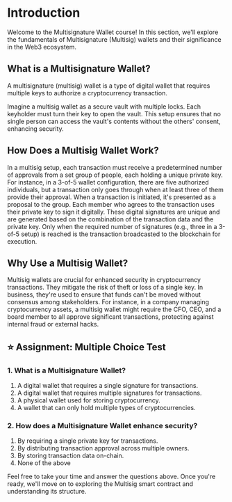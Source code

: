 # Introduction
Welcome to the Multisignature Wallet course! In this section, we'll explore the fundamentals of Multisignature (Multisig) wallets and their significance in the Web3 ecosystem.

## What is a Multisignature Wallet?
A multisignature (multisig) wallet is a type of digital wallet that requires multiple keys to authorize a cryptocurrency transaction.

Imagine a multisig wallet as a secure vault with multiple locks. Each keyholder must turn their key to open the vault. This setup ensures that no single person can access the vault's contents without the others' consent, enhancing security.

## How Does a Multisig Wallet Work?
In a multisig setup, each transaction must receive a predetermined number of approvals from a set group of people, each holding a unique private key. For instance, in a 3-of-5 wallet configuration, there are five authorized individuals, but a transaction only goes through when at least three of them provide their approval. When a transaction is initiated, it's presented as a proposal to the group. Each member who agrees to the transaction uses their private key to sign it digitally. These digital signatures are unique and are generated based on the combination of the transaction data and the private key. Only when the required number of signatures (e.g., three in a 3-of-5 setup) is reached is the transaction broadcasted to the blockchain for execution.

## Why Use a Multisig Wallet?
Multisig wallets are crucial for enhanced security in cryptocurrency transactions. They mitigate the risk of theft or loss of a single key. In business, they're used to ensure that funds can't be moved without consensus among stakeholders. For instance, in a company managing cryptocurrency assets, a multisig wallet might require the CFO, CEO, and a board member to all approve significant transactions, protecting against internal fraud or external hacks.

## ⭐️ Assignment: Multiple Choice Test

### 1. What is a Multisignature Wallet?
1. A digital wallet that requires a single signature for transactions.
2.  A digital wallet that requires multiple signatures for transactions.
3. A physical wallet used for storing cryptocurrency.
4. A wallet that can only hold multiple types of cryptocurrencies.

### 2. How does a Multisignature Wallet enhance security?

1. By requiring a single private key for transactions.
2. By distributing transaction approval across multiple owners.
3. By storing transaction data on-chain.
4. None of the above

Feel free to take your time and answer the questions above. Once you're ready, we'll move on to exploring the Multisig smart contract and understanding its structure.